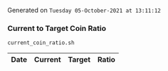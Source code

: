 Generated on `Tuesday 05-October-2021 at 13:11:12`

### Current to Target Coin Ratio
`current_coin_ratio.sh`

Date|Current|Target|Ratio
---|---|---|---
